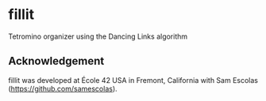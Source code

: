 # fillit
Tetromino organizer using the Dancing Links algorithm

## Acknowledgement

fillit was developed at École 42 USA in Fremont, California with Sam Escolas (https://github.com/samescolas).

